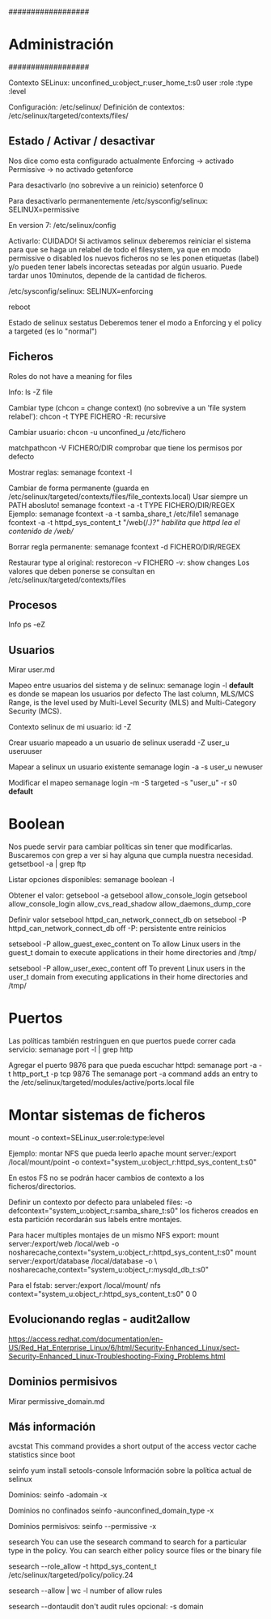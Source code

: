 ##################
# Administración #
##################

Contexto SELinux:
unconfined_u:object_r:user_home_t:s0
user        :role    :type       :level

Configuración: /etc/selinux/
Definición de contextos: /etc/selinux/targeted/contexts/files/



## Estado / Activar / desactivar ##

Nos dice como esta configurado actualmente
  Enforcing -> activado
  Permissive -> no activado
getenforce  

Para desactivarlo (no sobrevive a un reinicio)
setenforce 0

Para desactivarlo permanentemente
/etc/sysconfig/selinux:
SELINUX=permissive

En version 7:
/etc/selinux/config


Activarlo:
CUIDADO!
Si activamos selinux deberemos reiniciar el sistema para que se haga un relabel de todo el filesystem, ya que en modo permissive o disabled los nuevos ficheros no se les ponen etiquetas (label) y/o pueden tener labels incorectas seteadas por algún usuario.
Puede tardar unos 10minutos, depende de la cantidad de ficheros.

/etc/sysconfig/selinux:
SELINUX=enforcing

reboot


Estado de selinux
sestatus
  Deberemos tener el modo a Enforcing y el policy a targeted (es lo "normal")




## Ficheros ##
Roles do not have a meaning for files

Info:
ls -Z file

Cambiar type (chcon = change context) (no sobrevive a un 'file system relabel'):
chcon -t TYPE FICHERO
  -R: recursive

Cambiar usuario:
chcon -u unconfined_u /etc/fichero

matchpathcon -V FICHERO/DIR
comprobar que tiene los permisos por defecto

Mostrar reglas: 
semanage fcontext -l

Cambiar de forma permanente (guarda en /etc/selinux/targeted/contexts/files/file_contexts.local)
Usar siempre un PATH abosluto!
semanage fcontext -a -t TYPE FICHERO/DIR/REGEX
Ejemplo:
  semanage fcontext -a -t samba_share_t /etc/file1
  semanage fcontext -a -t httpd_sys_content_t "/web(/.*)?"
    habilita que httpd lea el contenido de /web/*

Borrar regla permanente:
semanage fcontext -d FICHERO/DIR/REGEX

Restaurar type al original:
restorecon -v FICHERO
  -v: show changes
Los valores que deben ponerse se consultan en /etc/selinux/targeted/contexts/files




## Procesos ##
Info
ps -eZ




## Usuarios ##
Mirar user.md

Mapeo entre usuarios del sistema y de selinux:
semanage login -l
  __default__ es donde se mapean los usuarios por defecto
  The last column, MLS/MCS Range, is the level used by Multi-Level Security (MLS) and Multi-Category Security (MCS).

Contexto selinux de mi usuario:
id -Z

Crear usuario mapeado a un usuario de selinux
useradd -Z user_u useruuser

Mapear a selinux un usuario existente
semanage login -a -s user_u newuser

Modificar el mapeo
semanage login -m -S targeted -s "user_u" -r s0 __default__



# Boolean
Nos puede servir para cambiar políticas sin tener que modificarlas.
Buscaremos con grep a ver si hay alguna que cumpla nuestra necesidad.
getsetbool -a | grep ftp

Listar opciones disponibles:
semanage boolean -l

Obtener el valor:
getsebool -a
getsebool allow_console_login
getsebool allow_console_login allow_cvs_read_shadow allow_daemons_dump_core

Definir valor
setsebool httpd_can_network_connect_db on
setsebool -P httpd_can_network_connect_db off
  -P: persistente entre reinicios

setsebool -P allow_guest_exec_content on
To allow Linux users in the guest_t domain to execute applications in their home directories and /tmp/

setsebool -P allow_user_exec_content off
To prevent Linux users in the user_t domain from executing applications in their home directories and /tmp/



# Puertos
Las políticas también restringuen en que puertos puede correr cada servicio:
semanage port -l | grep http

Agregar el puerto 9876 para que pueda escuchar httpd:
semanage port -a -t http_port_t -p tcp 9876
  The semanage port -a command adds an entry to the /etc/selinux/targeted/modules/active/ports.local file



# Montar sistemas de ficheros
mount -o context=SELinux_user:role:type:level

Ejemplo: montar NFS que pueda leerlo apache
mount server:/export /local/mount/point -o context="system_u:object_r:httpd_sys_content_t:s0"

En estos FS no se podrán hacer cambios de contexto a los ficheros/directorios.

Definir un contexto por defecto para unlabeled files:
-o defcontext="system_u:object_r:samba_share_t:s0"
  los ficheros creados en esta partición recordarán sus labels entre montajes.

Para hacer multiples montajes de un mismo NFS export:
mount server:/export/web /local/web -o nosharecache,context="system_u:object_r:httpd_sys_content_t:s0"
mount server:/export/database /local/database -o \ nosharecache,context="system_u:object_r:mysqld_db_t:s0"

Para el fstab:
server:/export /local/mount/ nfs context="system_u:object_r:httpd_sys_content_t:s0" 0 0



## Evolucionando reglas - audit2allow ##
https://access.redhat.com/documentation/en-US/Red_Hat_Enterprise_Linux/6/html/Security-Enhanced_Linux/sect-Security-Enhanced_Linux-Troubleshooting-Fixing_Problems.html



## Dominios permisivos ##
Mirar permissive_domain.md



## Más información ##

avcstat
This command provides a short output of the access vector cache statistics since boot



seinfo
yum install setools-console
Información sobre la política actual de selinux

Dominios:
seinfo -adomain -x

Dominios no confinados
seinfo -aunconfined_domain_type -x

Dominios permisivos:
seinfo --permissive -x


sesearch
You can use the sesearch command to search for a particular type in the policy. You can search either policy source files or the binary file

sesearch --role_allow -t httpd_sys_content_t /etc/selinux/targeted/policy/policy.24

sesearch --allow | wc -l
  number of allow rules

sesearch --dontaudit
  don't audit rules
  opcional:
    -s domain
